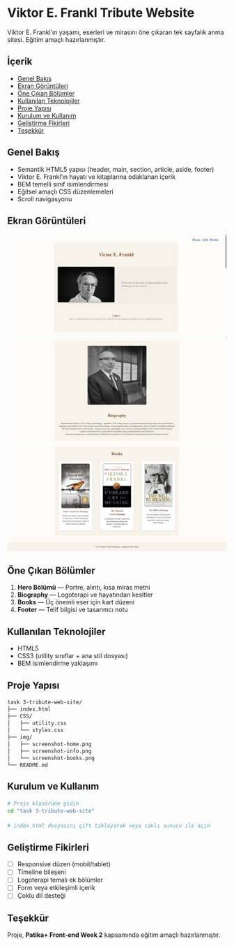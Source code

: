 # Viktor E. Frankl Tribute Website

Viktor E. Frankl’ın yaşamı, eserleri ve mirasını öne çıkaran tek sayfalık anma sitesi. Eğitim amaçlı hazırlanmıştır.
## İçerik

- [Genel Bakış](#genel-bakış)
- [Ekran Görüntüleri](#ekran-görüntüleri)
- [Öne Çıkan Bölümler](#öne-çıkan-bölümler)
- [Kullanılan Teknolojiler](#kullanılan-teknolojiler)
- [Proje Yapısı](#proje-yapısı)
- [Kurulum ve Kullanım](#kurulum-ve-kullanım)
- [Geliştirme Fikirleri](#geliştirme-fikirleri)
- [Teşekkür](#teşekkür)

## Genel Bakış

- Semantik HTML5 yapısı (header, main, section, article, aside, footer)
- Viktor E. Frankl’ın hayatı ve kitaplarına odaklanan içerik
- BEM temelli sınıf isimlendirmesi
- Eğitsel amaçlı CSS düzenlemeleri
- Scroll navigasyonu

## Ekran Görüntüleri

![Ana Bölüm](./img/1.png)
![Biyografi](./IMG/2.png)
![Kitaplar](./IMG/3.png)

## Öne Çıkan Bölümler

1. **Hero Bölümü** — Portre, alıntı, kısa miras metni  
2. **Biography** — Logoterapi ve hayatından kesitler  
3. **Books** — Üç önemli eser için kart düzeni  
4. **Footer** — Telif bilgisi ve tasarımcı notu

## Kullanılan Teknolojiler

- HTML5
- CSS3 (utility sınıflar + ana stil dosyası)
- BEM isimlendirme yaklaşımı

## Proje Yapısı

```
task 3-tribute-web-site/
├── index.html
├── CSS/
│   ├── utility.css
│   └── styles.css
├── img/
│   ├── screenshot-home.png
│   ├── screenshot-info.png
│   └── screenshot-books.png
└── README.md
```

## Kurulum ve Kullanım

```bash
# Proje klasörüne gidin
cd "task 3-tribute-web-site"

# index.html dosyasını çift tıklayarak veya canlı sunucu ile açın
```

## Geliştirme Fikirleri

- [ ] Responsive düzen (mobil/tablet)  
- [ ] Timeline bileşeni  
- [ ] Logoterapi temalı ek bölümler  
- [ ] Form veya etkileşimli içerik  
- [ ] Çoklu dil desteği

## Teşekkür

Proje, **Patika+ Front-end Week 2** kapsamında eğitim amaçlı hazırlanmıştır.

